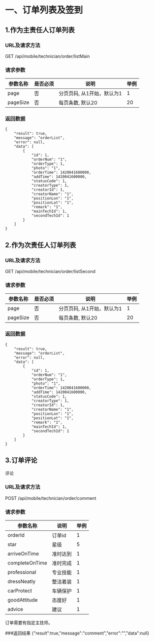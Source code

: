 # 一、订单列表及签到

## 1.作为主责任人订单列表

### URL及请求方法
GET /api/mobile/technician/order/listMain

### 请求参数

| 参数名称 | 是否必须 | 说明 | 举例 |
| ------ | -------- | ---- | --- |
| page | 否 | 分页页码, 从1开始，默认为1 | 1 |
| pageSize | 否 | 每页条数, 默认20 | 20 |


### 返回数据

```
{
    "result": true,
    "message": "orderList",
    "error": null,
    "data": [
        {
            "id": 1,
            "orderNum": "1",
            "orderType": 1,
            "photo": "1",
            "orderTime": 1420041600000,
            "addTime": 1420041600000,
            "statusCode": 1,
            "creatorType": 1,
            "creatorId": 1,
            "creatorName": "1",
            "positionLon": "1",
            "positionLat": "1",
            "remark": "1",
            "mainTechId": 1,
            "secondTechId": 1
        }
    ]
}
```

## 2.作为次责任人订单列表

### URL及请求方法
GET /api/mobile/technician/order/listSecond

### 请求参数

| 参数名称 | 是否必须 | 说明 | 举例 |
| ------ | -------- | ---- | --- |
| page | 否 | 分页页码, 从1开始，默认为1 | 1 |
| pageSize | 否 | 每页条数, 默认20 | 20 |


### 返回数据

```
{
    "result": true,
    "message": "orderList",
    "error": null,
    "data": [
        {
            "id": 1,
            "orderNum": "1",
            "orderType": 1,
            "photo": "1",
            "orderTime": 1420041600000,
            "addTime": 1420041600000,
            "statusCode": 1,
            "creatorType": 1,
            "creatorId": 1,
            "creatorName": "1",
            "positionLon": "1",
            "positionLat": "1",
            "remark": "1",
            "mainTechId": 1,
            "secondTechId": 1
        }
    ]
}
```

## 3.订单评论
评论


### URL及请求方法
POST /api/mobile/technician/order/comment

### 请求参数

| 参数名称 | 说明 | 举例 |
| ------ | ---- | --- |
| orderId | 订单id | 1 |
| star | 星级 |5 |
| arriveOnTime | 准时达到 |1 |
| completeOnTime | 准时完成 |1 |
| professional | 专业技能 |1 |
| dressNeatly | 整洁着装 |1 |
| carProtect | 车辆保护 |1 |
| goodAttitude | 态度好 |1 |
| advice | 建议 |1 |

订单需要有指定主技师。


###返回结果
{"result":true,"message":"comment","error":"","data":null}


